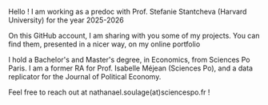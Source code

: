 Hello ! I am working as a predoc with Prof. Stefanie Stantcheva (Harvard University) for the year 2025-2026

On this GitHub account, I am sharing with you some of my projects. You can find them, presented in a nicer way, on my online portfolio

I hold a Bachelor's and Master's degree, in Economics, from Sciences Po Paris. I am a former RA for Prof. Isabelle Méjean (Sciences Po), and a data replicator for the Journal of Political Economy. 

Feel free to reach out at nathanael.soulage(at)sciencespo.fr ! 
<!---
NathanaelSoulage/NathanaelSoulage is a ✨ special ✨ repository because its `README.md` (this file) appears on your GitHub profile.
You can click the Preview link to take a look at your changes.
--->
